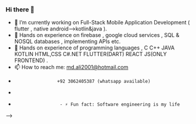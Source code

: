 ### Hi there 👋



- 🔭 I’m currently working on Full-Stack Mobile Application Development ( flutter , native android-->kotlin&java ).
- 🌱 Hands on experience on firebase , google cloud services , SQL & NOSQL databases , implementing APIs etc.
- 👯 Hands on experience of programming languages , C C++ JAVA KOTLIN HTML,CSS C#.NET FLUTTER(DART) REACT JS(ONLY FRONTEND) .
- 📫 How to reach me: md.ali2001@hotmail.com
-                     +92 3062405387 (whatsapp available)
-                      
-                      - ⚡ Fun fact: Software engineering is my life
-->
